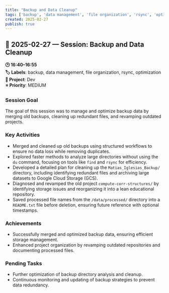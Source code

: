 ```yaml
---
title: "Backup and Data Cleanup"
tags: ['backup', 'data management', 'file organization', 'rsync', 'optimization']
created: 2025-02-27
publish: true
---
```


## 📅 2025-02-27 — Session: Backup and Data Cleanup

**🕒 16:40–16:55**  
**🏷️ Labels**: backup, data management, file organization, rsync, optimization  
**📂 Project**: Dev  
**⭐ Priority**: MEDIUM  


### Session Goal
The goal of this session was to manage and optimize backup data by merging old backups, cleaning up redundant files, and revamping outdated projects.

### Key Activities
- Merged and cleaned up old backups using structured workflows to ensure no data loss while removing duplicates.
- Explored faster methods to analyze large directories without using the `du` command, focusing on tools like `find` and `rsync` for efficiency.
- Developed a detailed plan for cleaning up the `Matias_Iglesias_Backup/` directory, including identifying redundant files and archiving large datasets to Google Cloud Storage (GCS).
- Diagnosed and revamped the old project `compute-corr-structures/` by identifying storage issues and reorganizing it into a lean educational repository.
- Saved processed file names from the `/data/processed/` directory into a `README.txt` file before deletion, ensuring future reference with optional timestamps.

### Achievements
- Successfully merged and optimized backup data, ensuring efficient storage management.
- Enhanced project organization by revamping outdated repositories and documenting processed files.

### Pending Tasks
- Further optimization of backup directory analysis and cleanup.
- Continuous monitoring and updating of backup strategies to prevent data redundancy.
